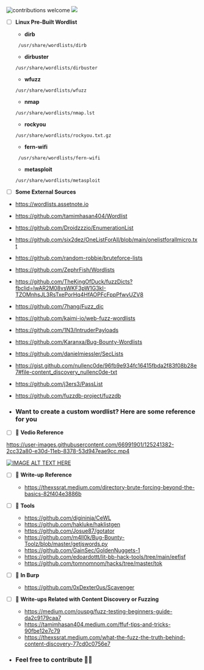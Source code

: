  ![contributions welcome](https://img.shields.io/badge/contributions-welcome-brightgreen.svg?style=flat) <a href="https://twitter.com/tamimhasan404">
    <img src="https://img.shields.io/badge/author-@tamimhasan404-orange.svg?style=square&logo=twitter">
  </a>
 
 - [ ] **Linux Pre-Built Wordlist**
 
     - **dirb**
       
      ```
       /usr/share/wordlists/dirb
      ```
    - **dirbuster**
    
     ```
    /usr/share/wordlists/dirbuster
     ```
    
    
   - **wfuzz**
   
   ```
   /usr/share/wordlists/wfuzz
   ```

   - **nmap**
  
   ```
   /usr/share/wordlists/nmap.lst
   ```
   
   - **rockyou**
   
   ```
   /usr/share/wordlists/rockyou.txt.gz
   ```
   - **fern-wifi**
   ```
    /usr/share/wordlists/fern-wifi
   ```
   - **metasploit**
    ```
    /usr/share/wordlists/metasploit
    ```
  
 - [ ] **Some External Sources**

- https://wordlists.assetnote.io
- https://github.com/tamimhasan404/Wordlist
- https://github.com/Droidzzzio/EnumerationList
- https://github.com/six2dez/OneListForAll/blob/main/onelistforallmicro.txt
- https://github.com/random-robbie/bruteforce-lists
- https://github.com/ZephrFish/Wordlists
- https://github.com/TheKingOfDuck/fuzzDicts?fbclid=IwAR2M08vsWKF3pW1G3kI-TZOMnhsJL3RsTxePorHq4HfAOPFcFppPfwvUZV8
- https://github.com/7hang/Fuzz_dic
- https://github.com/kaimi-io/web-fuzz-wordlists
- https://github.com/1N3/IntruderPayloads
- https://github.com/Karanxa/Bug-Bounty-Wordlists
- https://github.com/danielmiessler/SecLists
- https://gist.github.com/nullenc0de/96fb9e934fc16415fbda2f83f08b28e7#file-content_discovery_nullenc0de-txt
- https://github.com/j3ers3/PassList
- https://github.com/fuzzdb-project/fuzzdb


- ### Want to create a custom wordlist? Here are some reference for you
 

- [ ] 🎦 **Vedio Reference**



https://user-images.githubusercontent.com/66991901/125241382-2cc32a80-e30d-11eb-8378-53d947eae9cc.mp4




[![IMAGE ALT TEXT HERE](https://img.youtube.com/vi/GcysC5CB4Dw/0.jpg)](https://www.youtube.com/watch?v=GcysC5CB4Dw)


- [ ] 📑 **Write-up Reference**
  
  - https://thexssrat.medium.com/directory-brute-forcing-beyond-the-basics-82f404e3886b

- [ ] 📑 **Tools**

  - https://github.com/digininja/CeWL
  - https://github.com/hakluke/haklistgen
  - https://github.com/Josue87/gotator
  - https://github.com/m4ll0k/Bug-Bounty-Toolz/blob/master/getjswords.py
  - https://github.com/GainSec/GoldenNuggets-1
  - https://github.com/edoardottt/lit-bb-hack-tools/tree/main/eefjsf
  - https://github.com/tomnomnom/hacks/tree/master/tok
  
  
- [ ] 📑 **In Burp**
  
  - https://github.com/0xDexter0us/Scavenger




 - [ ] 📑 **Write-ups Related with Content Discovery or Fuzzing**

     - https://medium.com/ouspg/fuzz-testing-beginners-guide-da2c9179caa7
     - https://tamimhasan404.medium.com/ffuf-tips-and-tricks-90fbe12e7c79
     - https://thexssrat.medium.com/what-the-fuzz-the-truth-behind-content-discovery-77cd0c0756e7


 - ### Feel free to contribute 🤗🙂


